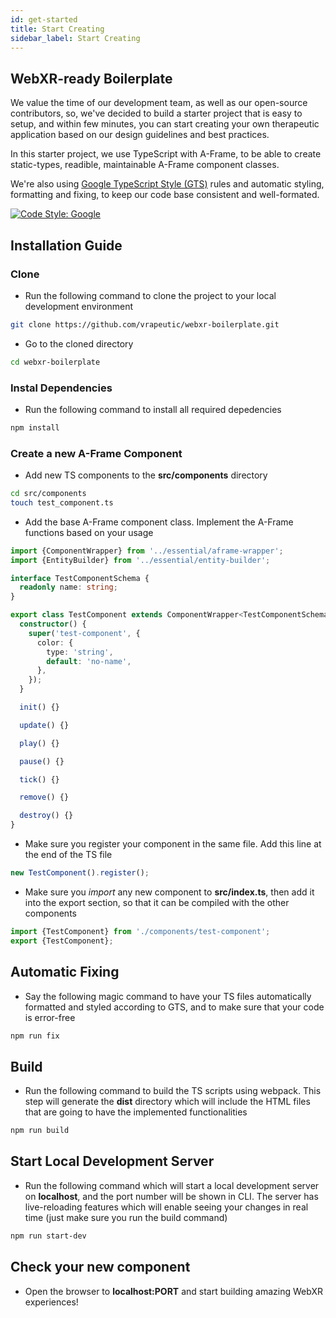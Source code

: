```yaml
---
id: get-started
title: Start Creating
sidebar_label: Start Creating
---
```


## WebXR-ready Boilerplate

We value the time of our development team, as well as our open-source contributors, so, we've decided to build a starter project that is easy to setup, and within few minutes, you can start creating your own therapeutic application based on our design guidelines and best practices.

In this starter project, we use TypeScript with A-Frame, to be able to create static-types, readible, maintainable A-Frame component classes.

We're also using [Google TypeScript Style (GTS)](https://github.com/google/gts) rules and automatic styling, formatting and fixing, to keep our code base consistent and well-formated.

[![Code Style: Google](https://img.shields.io/badge/code%20style-google-blueviolet.svg)](https://github.com/google/gts)

## Installation Guide

### Clone

- Run the following command to clone the project to your local development environment

```bash
git clone https://github.com/vrapeutic/webxr-boilerplate.git
```

- Go to the cloned directory

```bash
cd webxr-boilerplate
``` 

### Instal Dependencies

- Run the following command to install all required depedencies

```bash
npm install
```

### Create a new A-Frame Component

- Add new TS components to the **src/components** directory

```bash
cd src/components
touch test_component.ts
```

- Add the base A-Frame component class. Implement the A-Frame functions based on your usage

```typescript title="src/components/test_component.ts"
import {ComponentWrapper} from '../essential/aframe-wrapper';
import {EntityBuilder} from '../essential/entity-builder';

interface TestComponentSchema {
  readonly name: string;
}

export class TestComponent extends ComponentWrapper<TestComponentSchema> {
  constructor() {
    super('test-component', {
      color: {
        type: 'string',
        default: 'no-name',
      },
    });
  }

  init() {}

  update() {}

  play() {}

  pause() {}

  tick() {}

  remove() {}

  destroy() {}
}
```

- Make sure you register your component in the same file. Add this line at the end of the TS file

```typescript title="src/components/test_component.ts"
new TestComponent().register();
```

- Make sure you *import* any new component to **src/index.ts**, then add it into the export section, so that it can be compiled with the other components

```typescript title="src/index.ts"
import {TestComponent} from './components/test-component';
export {TestComponent};
```
## Automatic Fixing

- Say the following magic command to have your TS files automatically formatted and styled according to GTS, and to make sure that your code is error-free

```bash
npm run fix
```

## Build

- Run the following command to build the TS scripts using webpack. This step will generate the **dist** directory which will include the HTML files that are going to have the implemented functionalities

```bash
npm run build
```

## Start Local Development Server

- Run the following command which will start a local development server on **localhost**, and the port number will be shown in CLI. The server has live-reloading features which will enable seeing your changes in real time (just make sure you run the build command)

```bash
npm run start-dev
```

## Check your new component

- Open the browser to **localhost:PORT** and start building amazing WebXR experiences!
